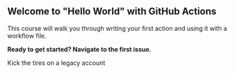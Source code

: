 ## Welcome to "Hello World" with GitHub Actions

This course will walk you through writing your first action and using it with a workflow file. 

**Ready to get started? Navigate to the first issue.**

Kick the tires on a legacy account
